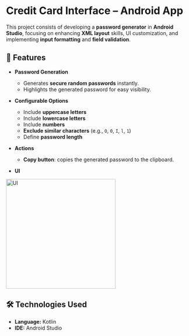 # Credit Card Interface – Android App

This project consists of developing a **password generator** in **Android Studio**, focusing on enhancing **XML layout** skills, UI customization, and implementing **input formatting** and **field validation**.

## 📱 Features

- **Password Generation**  
  - Generates **secure random passwords** instantly.  
  - Highlights the generated password for easy visibility. 

- **Configurable Options**  
  - Include **uppercase letters**  
  - Include **lowercase letters**  
  - Include **numbers**  
  - **Exclude similar characters** (e.g., `O`, `0`, `I`, `l`, `1`)  
  - Define **password length**
 
- **Actions**
  - **Copy button**: copies the generated password to the clipboard.

- **UI**

<img src="https://github.com/user-attachments/assets/1f45cac9-8549-4a8f-b78b-3a57bc2b1df2" alt="UI" width="300"/>

## 🛠️ Technologies Used

- **Language:** Kotlin  
- **IDE:** Android Studio
